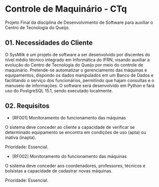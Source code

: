 # Controle de Maquinário - CTq
Projeto Final da disciplina de Desenvolvimento de Software para auxiliar o Centro de Tecnologia do Queijo.


## 01. Necessidades do Cliente

O SysMilk é um projeto de software a ser desenvolvido por discentes do nível médio técnico integrado em Informática do IFRN, visando auxiliar a evolução do Centro de Tecnologia do Queijo por meio do controle de maquinário. Pretende-se automatizar o gerenciamento das máquinas e equipamentos, dispondo os dados manipulados em um Banco de Dados e facilitando o serviço dos funcionários, permitindo que hajam consultas e o manuseio de informações. O software será desenvolvido em Python e fará uso do PostgreSQL 15.1, sendo executado localmente.


## 02. Requisitos

* [RF001] Monitoramento do funcionamento das máquinas

O sistema deve conceder ao cliente a capacidade de verificar se determinado equipamento se encontra em condições de uso (apta) ou inativa (inapta).

Prioridade: Essencial.

* [RF002] Monitoramento do funcionamento das máquinas

O sistema deve conceder aos coordenadores, professores, técnicos e bolsistas a capacidade de cadastrar novas máquinas.

Prioridade: Essencial.
